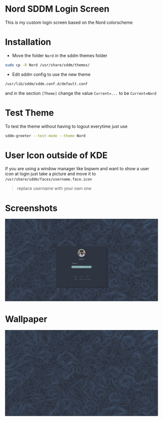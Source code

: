 # Nord SDDM Login Screen

This is my custom login screen based on the Nord colorscheme

# Installation
- Move the folder `Nord` in the sddm themes folder

```bash
sudo cp -R Nord /usr/share/sddm/themes/
```

- Edit sddm config to use the new theme

```bash
/usr/lib/sddm/sddm.conf.d/default.conf
```

and in the section `[Theme]` change the value `Current=...` to be `Current=Nord`

# Test Theme
To test the theme without having to logout everytime just use

```bash
sddm-greeter --test-mode --theme Nord
```


# User Icon outside of KDE

If you are using a window manager like bspwm and want to show a user icon at login just take a picture and move it to `/usr/share/sddm/faces/username.face.icon`

> replace username with your own one

# Screenshots
![preview](Nord/preview.png)

# Wallpaper
![wall](wallpaper/wallpaper.jpg)